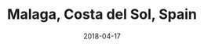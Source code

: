 ---
title: Malaga, Costa del Sol, Spain
date: 2018-04-17
countries:
  - Spain
resources:
  - src: feature.jpg
    params: 
      weight: 0
  - src: DSCF6762.jpg
    params: 
      weight: 1
  - src: DSCF6770.jpg
    params: 
      weight: 2
  - src: DSCF6771.jpg
    params: 
      weight: 3
  - src: DSCF6759.jpg
    params: 
      weight: 4
  - src: DSCF6837.jpg
    params: 
      weight: 5
  - src: DSCF6832.jpg
    params: 
      weight: 6
  - src: DSCF6839.jpg
    params: 
      weight: 7
  - src: DSCF6840.jpg
    params: 
      weight: 8
  - src: DSCF6841.jpg
    params: 
      weight: 9
  - src: DSCF6847.jpg
    params: 
      weight: 10
  - src: DSCF6849.jpg
    params: 
      weight: 11
---